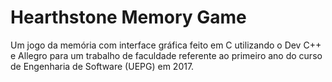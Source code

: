 # Hearthstone Memory Game
Um jogo da memória com interface gráfica feito em C utilizando o Dev C++ e Allegro para um trabalho de faculdade referente ao primeiro ano do curso de Engenharia de Software (UEPG) em 2017.
